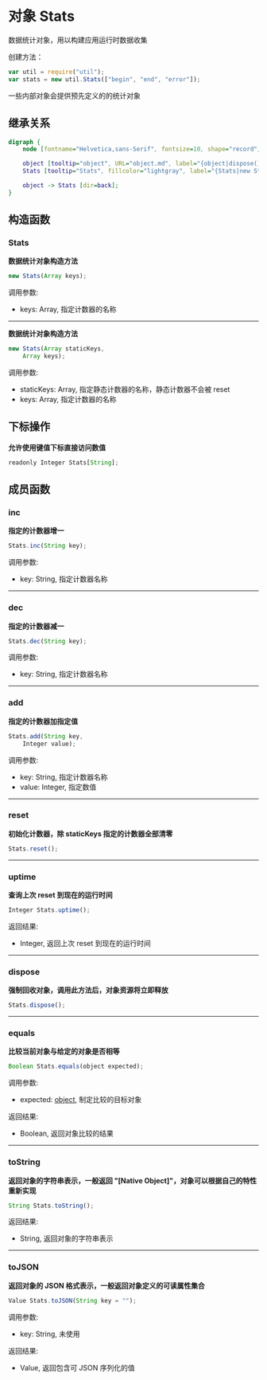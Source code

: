 # 对象 Stats
数据统计对象，用以构建应用运行时数据收集

创建方法：

```JavaScript
var util = require("util");
var stats = new util.Stats(["begin", "end", "error"]);
```

一些内部对象会提供预先定义的的统计对象

## 继承关系
```dot
digraph {
    node [fontname="Helvetica,sans-Serif", fontsize=10, shape="record", style="filled", fillcolor="white"];

    object [tooltip="object", URL="object.md", label="{object|dispose()\lequals()\ltoString()\ltoJSON()\l}"];
    Stats [tooltip="Stats", fillcolor="lightgray", label="{Stats|new Stats()\l|operator[String]\l|inc()\ldec()\ladd()\lreset()\luptime()\l}"];

    object -> Stats [dir=back];
}
```

## 构造函数
        
### Stats
**数据统计对象构造方法**

```JavaScript
new Stats(Array keys);
```

调用参数:
* keys: Array, 指定计数器的名称

--------------------------
**数据统计对象构造方法**

```JavaScript
new Stats(Array staticKeys,
    Array keys);
```

调用参数:
* staticKeys: Array, 指定静态计数器的名称，静态计数器不会被 reset
* keys: Array, 指定计数器的名称

## 下标操作
        
**允许使用键值下标直接访问数值**

```JavaScript
readonly Integer Stats[String];
```

## 成员函数
        
### inc
**指定的计数器增一**

```JavaScript
Stats.inc(String key);
```

调用参数:
* key: String, 指定计数器名称

--------------------------
### dec
**指定的计数器减一**

```JavaScript
Stats.dec(String key);
```

调用参数:
* key: String, 指定计数器名称

--------------------------
### add
**指定的计数器加指定值**

```JavaScript
Stats.add(String key,
    Integer value);
```

调用参数:
* key: String, 指定计数器名称
* value: Integer, 指定数值

--------------------------
### reset
**初始化计数器，除 staticKeys 指定的计数器全部清零**

```JavaScript
Stats.reset();
```

--------------------------
### uptime
**查询上次 reset 到现在的运行时间**

```JavaScript
Integer Stats.uptime();
```

返回结果:
* Integer, 返回上次 reset 到现在的运行时间

--------------------------
### dispose
**强制回收对象，调用此方法后，对象资源将立即释放**

```JavaScript
Stats.dispose();
```

--------------------------
### equals
**比较当前对象与给定的对象是否相等**

```JavaScript
Boolean Stats.equals(object expected);
```

调用参数:
* expected: [object](object.md), 制定比较的目标对象

返回结果:
* Boolean, 返回对象比较的结果

--------------------------
### toString
**返回对象的字符串表示，一般返回 "[Native Object]"，对象可以根据自己的特性重新实现**

```JavaScript
String Stats.toString();
```

返回结果:
* String, 返回对象的字符串表示

--------------------------
### toJSON
**返回对象的 JSON 格式表示，一般返回对象定义的可读属性集合**

```JavaScript
Value Stats.toJSON(String key = "");
```

调用参数:
* key: String, 未使用

返回结果:
* Value, 返回包含可 JSON 序列化的值

